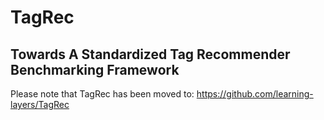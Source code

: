 # TagRec
## Towards A Standardized Tag Recommender Benchmarking Framework

Please note that TagRec has been moved to: https://github.com/learning-layers/TagRec
